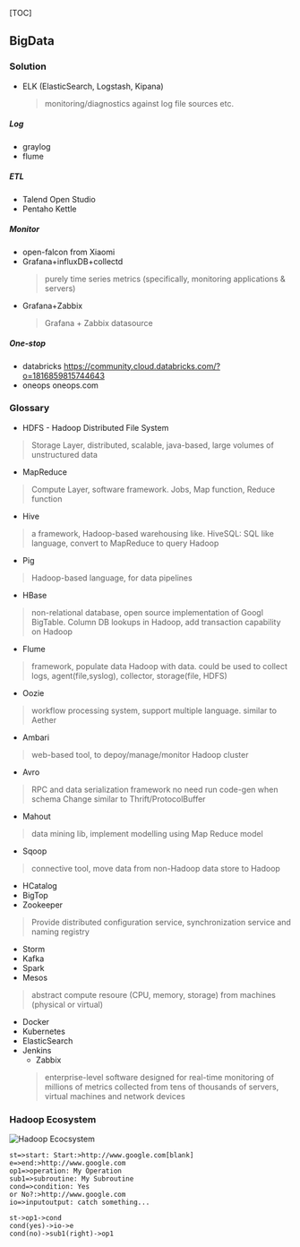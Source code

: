 [TOC]

## BigData

### Solution
+ ELK (ElasticSearch, Logstash, Kipana)
	> monitoring/diagnostics against log file sources etc.
##### Log
+ graylog
+ flume

##### ETL
+ Talend Open Studio
+ Pentaho Kettle

##### Monitor
+ open-falcon from Xiaomi
+ Grafana+influxDB+collectd
	>  purely time series metrics (specifically, monitoring applications & servers)
+ Grafana+Zabbix
	> Grafana + Zabbix datasource
##### One-stop

+ databricks https://community.cloud.databricks.com/?o=1816859815744643
+ oneops oneops.com

### Glossary
  + HDFS - Hadoop Distributed File System
  > Storage Layer, distributed, scalable, java-based, large volumes of unstructured data
  + MapReduce
  > Compute Layer, software framework. Jobs, Map function, Reduce function
  + Hive
  > a framework, Hadoop-based warehousing like. HiveSQL: SQL like language,
  > convert to MapReduce to query Hadoop
  + Pig
  > Hadoop-based language, for data pipelines
  + HBase
  > non-relational database, open source implementation of Googl BigTable. Column DB
  lookups in Hadoop, add transaction capability on Hadoop
  + Flume
  > framework, populate data Hadoop with data.
  > could be used to collect logs, agent(file,syslog), collector, storage(file, HDFS)
  + Oozie
  > workflow processing system, support multiple language. similar to Aether
  + Ambari
  > web-based tool, to depoy/manage/monitor Hadoop cluster
  + Avro
  > RPC and data serialization framework
  > no need run code-gen when schema Change
  > similar to Thrift/ProtocolBuffer
  + Mahout
  > data mining lib, implement modelling using Map Reduce model
  + Sqoop
  > connective tool, move data from non-Hadoop data store to Hadoop
  + HCatalog
  + BigTop
  + Zookeeper
  > Provide distributed configuration service, synchronization service and
  > naming registry
  + Storm
  + Kafka
  + Spark
  + Mesos
  > abstract compute resoure (CPU, memory, storage) from machines (physical or virtual)
  >
  + Docker
  + Kubernetes
  + ElasticSearch
  + Jenkins
	+ Zabbix
	> enterprise-level software designed for real-time monitoring of millions of metrics collected from tens of thousands of servers, virtual machines and network devices

### Hadoop Ecosystem
  ![Hadoop Ecocsystem](http://www.searchtb.com/wp-content/uploads/2011/01/image0010.jpg)


```flow
st=>start: Start:>http://www.google.com[blank]
e=>end:>http://www.google.com
op1=>operation: My Operation
sub1=>subroutine: My Subroutine
cond=>condition: Yes
or No?:>http://www.google.com
io=>inputoutput: catch something...

st->op1->cond
cond(yes)->io->e
cond(no)->sub1(right)->op1
```
